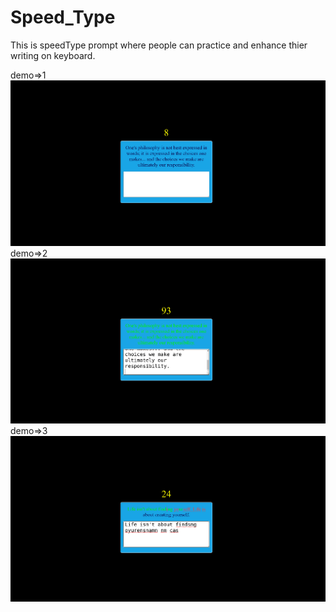 # Speed_Type
This is speedType prompt where people can practice and enhance thier writing on keyboard.

demo=>1
![alt text](img/one.png)
demo=>2
![alt text](img/two.png)
demo=>3
![alt text](img/three.png)
